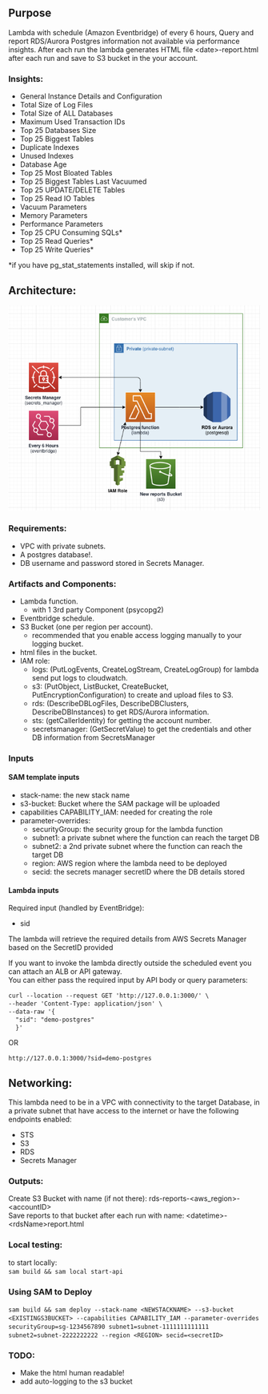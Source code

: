 ## Purpose
Lambda with schedule (Amazon Eventbridge) of every 6 hours, Query and report RDS/Aurora Postgres information not available via performance insights. After each run the lambda generates HTML file \<date>-report.html after each run and save to S3 bucket in the your account.   

### Insights:
* General Instance Details and Configuration
* Total Size of Log Files
* Total Size of ALL Databases
* Maximum Used Transaction IDs
* Top 25 Databases Size
* Top 25 Biggest Tables
* Duplicate Indexes
* Unused Indexes
* Database Age
* Top 25 Most Bloated Tables
* Top 25 Biggest Tables Last Vacuumed
* Top 25 UPDATE/DELETE Tables
* Top 25 Read IO Tables
* Vacuum Parameters
* Memory Parameters
* Performance Parameters
* Top 25 CPU Consuming SQLs*
* Top 25 Read Queries*
* Top 25 Write Queries*

*if you have pg_stat_statements installed, will skip if not.

## Architecture:
![architecture](architecture.png)

### Requirements:
* VPC with private subnets.
* A postgres database!.
* DB username and password stored in Secrets Manager.

### Artifacts and Components:
* Lambda function.
  * with 1 3rd party Component (psycopg2)
* Eventbridge schedule.
* S3 Bucket (one per region per account).
  * recommended that you enable access logging manually to your logging bucket.
* html files in the bucket.
* IAM role:
  * logs: (PutLogEvents, CreateLogStream, CreateLogGroup) for lambda send put logs to cloudwatch.
  * s3: (PutObject, ListBucket, CreateBucket, PutEncryptionConfiguration) to create and upload files to S3.
  * rds: (DescribeDBLogFiles, DescribeDBClusters, DescribeDBInstances) to get RDS/Aurora information.
  * sts: (getCallerIdentity) for getting the account number.
  * secretsmanager: (GetSecretValue) to get the credentials and other DB information from SecretsManager

### Inputs
#### SAM template inputs
* stack-name: the new stack name
* s3-bucket: Bucket where the SAM package will be uploaded
* capabilities CAPABILITY_IAM: needed for creating the role
* parameter-overrides:
  * securityGroup: the security group for the lambda function
  * subnet1: a private subnet where the function can reach the target DB
  * subnet2: a 2nd private subnet where the function can reach the target DB
  * region: AWS region where the lambda need to be deployed
  * secid: the secrets manager secretID where the DB details stored

#### Lambda inputs
Required input (handled by EventBridge):     
* sid

The lambda will retrieve the required details from AWS Secrets Manager based on the SecretID provided

If you want to invoke the lambda directly outside the scheduled event you can attach an ALB or API gateway.   
You can either pass the required input by API body or query parameters:
```
curl --location --request GET 'http://127.0.0.1:3000/' \
--header 'Content-Type: application/json' \
--data-raw '{
  "sid": "demo-postgres"
  }'
```
OR
```
http://127.0.0.1:3000/?sid=demo-postgres
```
## Networking:
This lambda need to be in a VPC with connectivity to the target Database, in a private subnet that have access to the internet or have the following endpoints enabled:
* STS
* S3
* RDS
* Secrets Manager

### Outputs:
Create S3 Bucket with name (if not there): rds-reports-\<aws_region>-\<accountID>   
Save reports to that bucket after each run with name: \<datetime>-\<rdsName>report.html

### Local testing:
to start locally:    
`sam build && sam local start-api`

### Using SAM to Deploy
`sam build && sam deploy --stack-name <NEWSTACKNAME> --s3-bucket <EXISTINGS3BUCKET> --capabilities CAPABILITY_IAM --parameter-overrides securityGroup=sg-1234567890 subnet1=subnet-1111111111111 subnet2=subnet-2222222222 --region <REGION> secid=<secretID>`

### TODO:
* Make the html human readable!
* add auto-logging to the s3 bucket
